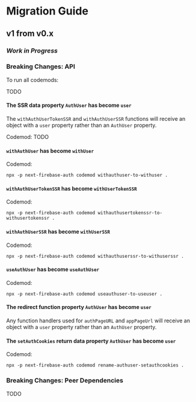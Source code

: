 # Migration Guide

## v1 from v0.x

### _Work in Progress_

### Breaking Changes: API

To run all codemods:

TODO

#### The SSR data property `AuthUser` has become `user`

The `withAuthUserTokenSSR` and `withAuthUserSSR` functions will receive an object with a `user` property rather than an `AuthUser` property.

Codemod: TODO

#### `withAuthUser` has become `withUser`

Codemod:

`npx -p next-firebase-auth codemod withauthuser-to-withuser .`

#### `withAuthUserTokenSSR` has become `withUserTokenSSR`

Codemod:

`npx -p next-firebase-auth codemod withauthusertokenssr-to-withusertokenssr .`

#### `withAuthUserSSR` has become `withUserSSR`

Codemod:

`npx -p next-firebase-auth codemod withauthuserssr-to-withuserssr .`

#### `useAuthUser` has become `useAuthUser`

Codemod:

`npx -p next-firebase-auth codemod useauthuser-to-useuser .`

#### The redirect function property `AuthUser` has become `user`

Any function handlers used for `authPageURL` and `appPageUrl` will receive an object with a `user` property rather than an `AuthUser` property.

#### The `setAuthCookies` return data property `AuthUser` has become `user`

Codemod:

`npx -p next-firebase-auth codemod rename-authuser-setauthcookies .`

### Breaking Changes: Peer Dependencies

TODO
